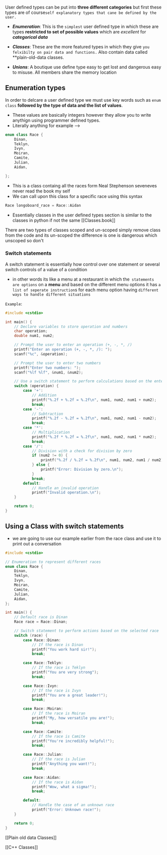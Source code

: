 User defined types can be put into **three different categories** but first these types are of course` self explanatory types that cane be defined by the user. `

- ***Enumeration***: This is the `simplest` user defined type in which these are types **restricted to set of possible values** which are *excellent* for ***categorical data***

- ***Classes***: These are the more featured types in which they give `you felxibilty on pair data and functions.` Also contain data called **plain-old-data classes. 

- ***Unions***: A boutique use define type easy to get lost and dangerous easy to misuse. All members share the memory location 

## Enumeration types
In order to delcare a user defined type  we must use key words such as `enum class` **followed by the type of data and the list of values**. 

- These values are basically integers however they allow you to write anythign using programmer defined types. 
- Literally anything for example --> 

```C++
enum class Race {
	Dinan, 
	Teklyn,
	Ivyn,
	Moiran,
	Camite, 
	Julian,
	Aidan,

};
```

- This is a class containg all the races form Neal Stephenson seveneves never read the book my self 
- We can call upon this class for a specific race using this syntax 

```C++
Race longoboard_race = Race::Aidan
```

- Essentially classes in the user defined types section is similar to the classes in python if not the same [[Classes.book]]

There are two types of classes scoped and un-scoped simply  remove class from the code and its un-scoped the difference is one is dangerous which unscoped so don't


### Switch statements 
A switch statement is essentially how control over one statement or several switch controls of a value of a condition 

- in other words its like a menu at a restaurant in which the` statements are options` on a **menu** and based on the different menu options it has `a list of seperate instruction`s for each menu option having `different ways to handle different situations` 

`Example`:

```C++
#include <cstdio>

int main() {
    // Declare variables to store operation and numbers
    char operation;
    double num1, num2;

    // Prompt the user to enter an operation (+, -, *, /)
    printf("Enter an operation (+, -, *, /): ");
    scanf("%c", &operation);

    // Prompt the user to enter two numbers
    printf("Enter two numbers: ");
    scanf("%lf %lf", &num1, &num2);

    // Use a switch statement to perform calculations based on the entered operation
    switch (operation) {
        case '+':
            // Addition
            printf("%.2f + %.2f = %.2f\n", num1, num2, num1 + num2);
            break;
        case '-':
            // Subtraction
            printf("%.2f - %.2f = %.2f\n", num1, num2, num1 - num2);
            break;
        case '*':
            // Multiplication
            printf("%.2f * %.2f = %.2f\n", num1, num2, num1 * num2);
            break;
        case '/':
            // Division with a check for division by zero
            if (num2 != 0) {
                printf("%.2f / %.2f = %.2f\n", num1, num2, num1 / num2);
            } else {
                printf("Error: Division by zero.\n");
            }
            break;
        default:
            // Handle an invalid operation
            printf("Invalid operation.\n");
    }

    return 0;
}

```

## Using a Class with switch statements 

- we are going to use our example earlier from the race class and use it to print out a conversation 

```C++
#include <cstdio>

// Enumeration to represent different races
enum class Race {
    Dinan,
    Teklyn,
    Ivyn,
    Moiran,
    Camite,
    Julian,
    Aidan,
};

int main() {
    // Default race is Dinan
    Race race = Race::Dinan;

    // Switch statement to perform actions based on the selected race
    switch (race) {
        case Race::Dinan:
            // If the race is Dinan
            printf("You work hard sir!");
            break;

        case Race::Teklyn:
            // If the race is Teklyn
            printf("You are very strong");
            break;

        case Race::Ivyn:
            // If the race is Ivyn
            printf("You are a great leader!");
            break;

        case Race::Moiran:
            // If the race is Moiran
            printf("My, how versatile you are!");
            break;

        case Race::Camite:
            // If the race is Camite
            printf("You're incredibly helpful!");
            break;

        case Race::Julian:
            // If the race is Julian
            printf("Anything you want!");
            break;

        case Race::Aidan:
            // If the race is Aidan
            printf("Wow, what a sigma!");
            break;

        default:
            // Handle the case of an unknown race
            printf("Error: Unknown race!");
    }

    return 0;
}


```

[[Plain old data Classes]]



[[C++ Classes]]
